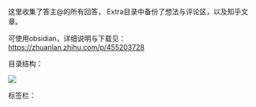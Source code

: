 这里收集了答主@的所有回答，
Extra目录中备份了想法与评论区，以及知乎文章。

可使用obsidian，详细说明与下载见：
https://zhuanlan.zhihu.com/p/455203728


目录结构：

![](https://pic2.zhimg.com/80/v2-e0ef11ed80f9bb2bf9e28003c325f801_1440w.jpg)


标签栏：
